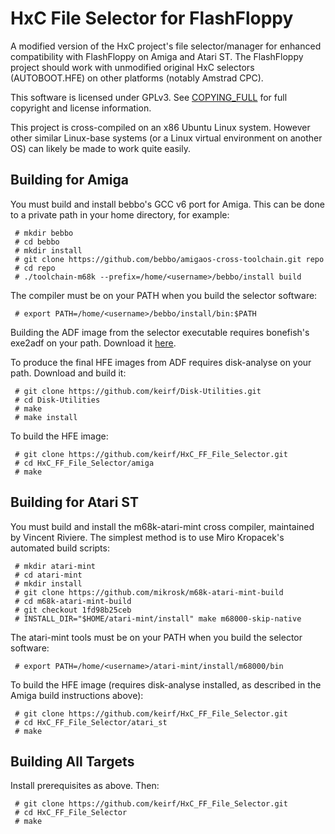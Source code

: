 # HxC File Selector for FlashFloppy

A modified version of the HxC project's file selector/manager for
enhanced compatibility with FlashFloppy on Amiga and Atari ST. The
FlashFloppy project should work with unmodified original HxC
selectors (AUTOBOOT.HFE) on other platforms (notably Amstrad CPC).

This software is licensed under GPLv3. See
[COPYING_FULL](/COPYING_FULL) for full copyright and license
information.

This project is cross-compiled on an x86 Ubuntu Linux system. However
other similar Linux-base systems (or a Linux virtual environment on
another OS) can likely be made to work quite easily.

## Building for Amiga

You must build and install bebbo's GCC v6 port for Amiga. This can be
done to a private path in your home directory, for example:
```
 # mkdir bebbo
 # cd bebbo
 # mkdir install
 # git clone https://github.com/bebbo/amigaos-cross-toolchain.git repo
 # cd repo
 # ./toolchain-m68k --prefix=/home/<username>/bebbo/install build
```

The compiler must be on your PATH when you build the selector software:
```
 # export PATH=/home/<username>/bebbo/install/bin:$PATH
```

Building the ADF image from the selector executable requires
bonefish's exe2adf on your path. Download it
[here](http://www.exe2adf.com).

To produce the final HFE images from ADF requires disk-analyse on your
path. Download and build it:
```
 # git clone https://github.com/keirf/Disk-Utilities.git
 # cd Disk-Utilities
 # make
 # make install
```

To build the HFE image:
```
 # git clone https://github.com/keirf/HxC_FF_File_Selector.git
 # cd HxC_FF_File_Selector/amiga
 # make
```

## Building for Atari ST

You must build and install the m68k-atari-mint cross compiler, maintained
by Vincent Riviere. The simplest method is to use Miro Kropacek's automated
build scripts:
```
 # mkdir atari-mint
 # cd atari-mint
 # mkdir install
 # git clone https://github.com/mikrosk/m68k-atari-mint-build
 # cd m68k-atari-mint-build
 # git checkout 1fd98b25ceb
 # INSTALL_DIR="$HOME/atari-mint/install" make m68000-skip-native
```

The atari-mint tools must be on your PATH when you build the selector
software:
```
 # export PATH=/home/<username>/atari-mint/install/m68000/bin
```

To build the HFE image (requires disk-analyse installed, as described
in the Amiga build instructions above):
```
 # git clone https://github.com/keirf/HxC_FF_File_Selector.git
 # cd HxC_FF_File_Selector/atari_st
 # make
```

## Building All Targets

Install prerequisites as above. Then:
```
 # git clone https://github.com/keirf/HxC_FF_File_Selector.git
 # cd HxC_FF_File_Selector
 # make
```
